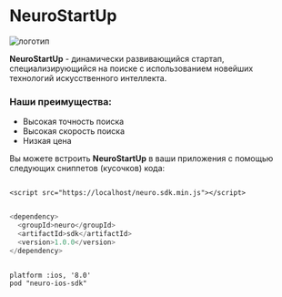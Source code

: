 # NeuroStartUp

![логотип](https://camo.githubusercontent.com/ace14ee894d150192a7b05b12410738aa65528da742bbce69315a5f441320ea7/68747470733a2f2f692e696d6775722e636f6d2f495a4f525769492e706e67)

**NeuroStartUp** -  динамически развивающийся стартап, специализирующийся на поиске с использованием новейших технологий искусственного интеллекта.


### Наши преимущества:

* Высокая точность поиска
* Высокая скорость поиска
* Низкая цена

Вы можете встроить **NeuroStartUp** в ваши приложения с помощью следующих сниппетов (кусочков) кода:

```JavaScript:

<script src="https://localhost/neuro.sdk.min.js"></script>

```
```Java (Maven):

<dependency>
  <groupId>neuro</groupId>
  <artifactId>sdk</artifactId>
  <version>1.0.0</version>
</dependency>

```

```iOS (добавьте код в ваш Podfile):

platform :ios, '8.0'
pod "neuro-ios-sdk"

```